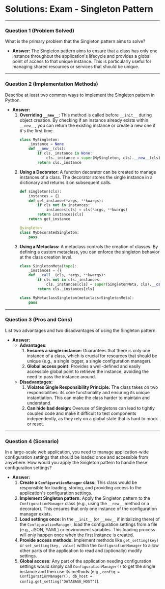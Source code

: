 
# Solutions: Exam - Singleton Pattern

---

### Question 1 (Problem Solved)

What is the primary problem that the Singleton pattern aims to solve?

- **Answer:** The Singleton pattern aims to ensure that a class has only one instance throughout the application's lifecycle and provides a global point of access to that unique instance. This is particularly useful for managing shared resources or services that should be unique.

---

### Question 2 (Implementation Methods)

Describe at least two common ways to implement the Singleton pattern in Python.

-   **Answer:**
    1.  **Overriding `__new__`:** This method is called before `__init__` during object creation. By checking if an instance already exists within `__new__`, you can return the existing instance or create a new one if it's the first time.
        ```python
        class MySingleton:
            _instance = None
            def __new__(cls):
                if cls._instance is None:
                    cls._instance = super(MySingleton, cls).__new__(cls)
                return cls._instance
        ```
    2.  **Using a Decorator:** A function decorator can be created to manage instances of a class. The decorator stores the single instance in a dictionary and returns it on subsequent calls.
        ```python
        def singleton(cls):
            instances = {}
            def get_instance(*args, **kwargs):
                if cls not in instances:
                    instances[cls] = cls(*args, **kwargs)
                return instances[cls]
            return get_instance

        @singleton
        class MyDecoratedSingleton:
            pass
        ```
    3.  **Using a Metaclass:** A metaclass controls the creation of classes. By defining a custom metaclass, you can enforce the singleton behavior at the class creation level.
        ```python
        class SingletonMeta(type):
            _instances = {}
            def __call__(cls, *args, **kwargs):
                if cls not in cls._instances:
                    cls._instances[cls] = super(SingletonMeta, cls).__call__(*args, **kwargs)
                return cls._instances[cls]

        class MyMetaclassSingleton(metaclass=SingletonMeta):
            pass
        ```

---

### Question 3 (Pros and Cons)

List two advantages and two disadvantages of using the Singleton pattern.

-   **Answer:**
    -   **Advantages:**
        1.  **Ensures a single instance:** Guarantees that there is only one instance of a class, which is crucial for resources that should be unique (e.g., a single logger, a single configuration manager).
        2.  **Global access point:** Provides a well-defined and easily accessible global point to retrieve the instance, avoiding the need to pass the instance around.
    -   **Disadvantages:**
        1.  **Violates Single Responsibility Principle:** The class takes on two responsibilities: its core functionality and ensuring its unique instantiation. This can make the class harder to maintain and understand.
        2.  **Can hide bad design:** Overuse of Singletons can lead to tightly coupled code and make it difficult to test components independently, as they rely on a global state that is hard to mock or reset.

---

### Question 4 (Scenario)

In a large-scale web application, you need to manage application-wide configuration settings that should be loaded once and accessible from anywhere. How would you apply the Singleton pattern to handle these configuration settings?

-   **Answer:**
    1.  **Create a `ConfigurationManager` class:** This class would be responsible for loading, storing, and providing access to the application's configuration settings.
    2.  **Implement Singleton pattern:** Apply the Singleton pattern to the `ConfigurationManager` class (e.g., using the `__new__` method or a decorator). This ensures that only one instance of the configuration manager exists.
    3.  **Load settings once:** In the `__init__` (or `__new__` if initializing there) of the `ConfigurationManager`, load the configuration settings from a file (e.g., JSON, YAML) or environment variables. This loading process will only happen once when the first instance is created.
    4.  **Provide access methods:** Implement methods like `get_setting(key)` or `set_setting(key, value)` within the `ConfigurationManager` to allow other parts of the application to read and (optionally) modify settings.
    5.  **Global access:** Any part of the application needing configuration settings would simply call `ConfigurationManager()` to get the single instance and then use its methods (e.g., `config = ConfigurationManager(); db_host = config.get_setting("DATABASE_HOST")`).

